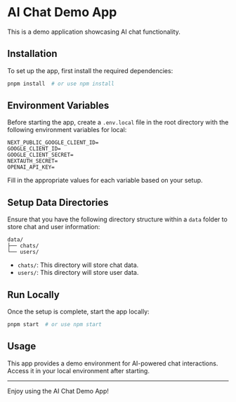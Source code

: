 
# AI Chat Demo App

This is a demo application showcasing AI chat functionality.

## Installation

To set up the app, first install the required dependencies:

```bash
pnpm install  # or use npm install
```

## Environment Variables

Before starting the app, create a `.env.local` file in the root directory with the following environment variables for local:

```env
NEXT_PUBLIC_GOOGLE_CLIENT_ID=
GOOGLE_CLIENT_ID=
GOOGLE_CLIENT_SECRET=
NEXTAUTH_SECRET=
OPENAI_API_KEY=
```

Fill in the appropriate values for each variable based on your setup.

## Setup Data Directories

Ensure that you have the following directory structure within a `data` folder to store chat and user information:

```
data/
├── chats/
└── users/
```

- `chats/`: This directory will store chat data.
- `users/`: This directory will store user data.

## Run Locally

Once the setup is complete, start the app locally:

```bash
pnpm start  # or use npm start
```

## Usage

This app provides a demo environment for AI-powered chat interactions. Access it in your local environment after starting.

---

Enjoy using the AI Chat Demo App!